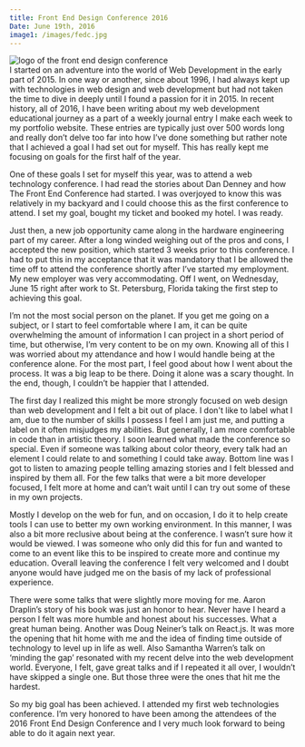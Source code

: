 ```yaml
---
title: Front End Design Conference 2016
Date: June 19th, 2016
image1: /images/fedc.jpg
---
```

<div class='images'>
<img src="{{ page.image1 }}" alt="logo of the front end design conference" />
</div>
I started on an adventure into the world of Web Development in the early part of 2015. In one way or another, since about 1996, I had always kept up with technologies in web design and web development but had not taken the time to dive in deeply until I found a passion for it in 2015. In recent history, all of 2016, I have been writing about my web development educational journey as a part of a weekly journal entry I make each week to my portfolio website. These entries are typically just over 500 words long and really don’t delve too far into how I’ve done something but rather note that I achieved a goal I had set out for myself. This has really kept me focusing on goals for the first half of the year.

One of these goals I set for myself this year, was to attend a web technology conference. I had read the stories about Dan Denney and how The Front End Conference had started. I was overjoyed to know this was relatively in my backyard and I could choose this as the first conference to attend. I set my goal, bought my ticket and booked my hotel. I was ready.

Just then, a new job opportunity came along in the hardware engineering part of my career. After a long winded weighing out of the pros and cons, I accepted the new position, which started 3 weeks prior to this conference. I had to put this in my acceptance that it was mandatory that I be allowed the time off to attend the conference shortly after I’ve started my employment. My new employer was very accommodating. Off I went, on Wednesday, June 15 right after work to St. Petersburg, Florida taking the first step to achieving this goal.

I’m not the most social person on the planet. If you get me going on a subject, or I start to feel comfortable where I am, it can be quite overwhelming the amount of information I can project in a short period of time, but otherwise, I’m very content to be on my own. Knowing all of this I was worried about my attendance and how I would handle being at the conference alone. For the most part, I feel good about how I went about the process. It was a big leap to be there. Doing it alone was a scary thought. In the end, though, I couldn’t be happier that I attended.

The first day I realized this might be more strongly focused on web design than web development and I felt a bit out of place. I don't like to label what I am, due to the number of skills I possess I feel I am just me, and putting a label on it often misjudges my abilities. But generally, I am more comfortable in code than in artistic theory. I soon learned what made the conference so special. Even if someone was talking about color theory, every talk had an element I could relate to and something I could take away. Bottom line was I got to listen to amazing people telling amazing stories and I felt blessed and inspired by them all. For the few talks that were a bit more developer focused, I felt more at home and can’t wait until I can try out some of these in my own projects.

Mostly I develop on the web for fun, and on occasion, I do it to help create tools I can use to better my own working environment. In this manner, I was also a bit more reclusive about being at the conference. I wasn’t sure how it would be viewed. I was someone who only did this for fun and wanted to come to an event like this to be inspired to create more and continue my education. Overall leaving the conference I felt very welcomed and I doubt anyone would have judged me on the basis of my lack of professional experience.

There were some talks that were slightly more moving for me. Aaron Draplin’s story of his book was just an honor to hear. Never have I heard a person I felt was more humble and honest about his successes. What a great human being. Another was Doug Neiner’s talk on React.js. It was more the opening that hit home with me and the idea of finding time outside of technology to level up in life as well. Also Samantha Warren’s talk on ‘minding the gap’ resonated with my recent delve into the web development world. Everyone, I felt, gave great talks and if I repeated it all over, I wouldn’t have skipped a single one. But those three were the ones that hit me the hardest.

So my big goal has been achieved. I attended my first web technologies conference. I’m very honored to have been among the attendees of the 2016 Front End Design Conference and I very much look forward to being able to do it again next year.
